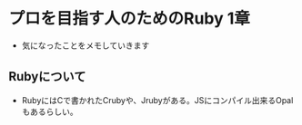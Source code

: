 
# プロを目指す人のためのRuby 1章

* 気になったことをメモしていきます

## Rubyについて

* RubyにはCで書かれたCrubyや、Jrubyがある。JSにコンパイル出来るOpalもあるらしい。